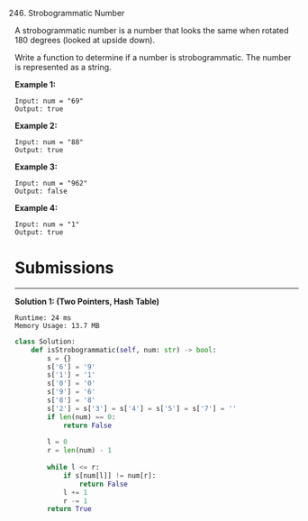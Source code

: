 246. Strobogrammatic Number

A strobogrammatic number is a number that looks the same when rotated 180 degrees (looked at upside down).

Write a function to determine if a number is strobogrammatic. The number is represented as a string.

 

**Example 1:**
```
Input: num = "69"
Output: true
```

**Example 2:**
```
Input: num = "88"
Output: true
```

**Example 3:**
```
Input: num = "962"
Output: false
```

**Example 4:**
```
Input: num = "1"
Output: true
```

# Submissions
---
**Solution 1: (Two Pointers, Hash Table)**
```
Runtime: 24 ms
Memory Usage: 13.7 MB
```
```python
class Solution:
    def isStrobogrammatic(self, num: str) -> bool:
        s = {}
        s['6'] = '9'
        s['1'] = '1'
        s['0'] = '0'
        s['9'] = '6'
        s['8'] = '8'
        s['2'] = s['3'] = s['4'] = s['5'] = s['7'] = ''
        if len(num) == 0:
            return False
        
        l = 0
        r = len(num) - 1
        
        while l <= r:
            if s[num[l]] != num[r]:
                return False
            l += 1
            r -= 1
        return True
```